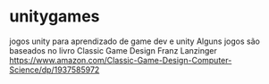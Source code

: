 # unitygames
jogos unity para aprendizado de game dev e unity
Alguns jogos são baseados no livro 
Classic Game Design
Franz Lanzinger
https://www.amazon.com/Classic-Game-Design-Computer-Science/dp/1937585972
